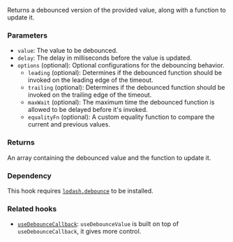 Returns a debounced version of the provided value, along with a function to update it.

### Parameters

- `value`: The value to be debounced.
- `delay`: The delay in milliseconds before the value is updated.
- `options` (optional): Optional configurations for the debouncing behavior.
  - `leading` (optional): Determines if the debounced function should be invoked on the leading edge of the timeout.
  - `trailing` (optional): Determines if the debounced function should be invoked on the trailing edge of the timeout.
  - `maxWait` (optional): The maximum time the debounced function is allowed to be delayed before it's invoked.
  - `equalityFn` (optional): A custom equality function to compare the current and previous values.

### Returns

An array containing the debounced value and the function to update it.

### Dependency

This hook requires [`lodash.debounce`](https://www.npmjs.com/package/lodash.debounce) to be installed.

### Related hooks

- [`useDebounceCallback`](/react-hook/use-debounce-callback): `useDebounceValue` is built on top of `useDebounceCallback`, it gives more control.
